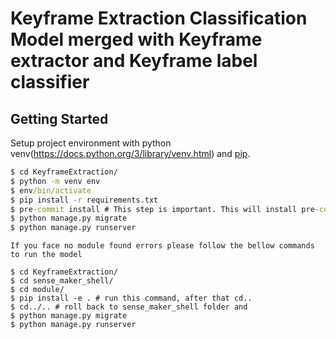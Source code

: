 # Keyframe Extraction Classification Model merged with Keyframe extractor and Keyframe label classifier

## Getting Started

Setup project environment with python venv(https://docs.python.org/3/library/venv.html) and [pip](https://pip.pypa.io).

```cmd
$ cd KeyframeExtraction/
$ python -m venv env
$ env/bin/activate
$ pip install -r requirements.txt
$ pre-commit install # This step is important. This will install pre-commit hook in developers system and it will run the pytest scripts before every. Which checks for pep-8 standards
$ python manage.py migrate
$ python manage.py runserver

```

```
If you face no module found errors please follow the bellow commands to run the model

$ cd KeyframeExtraction/
$ cd sense_maker_shell/
$ cd module/
$ pip install -e . # run this command, after that cd..
$ cd../.. # roll back to sense_maker_shell folder and 
$ python manage.py migrate
$ python manage.py runserver

```
